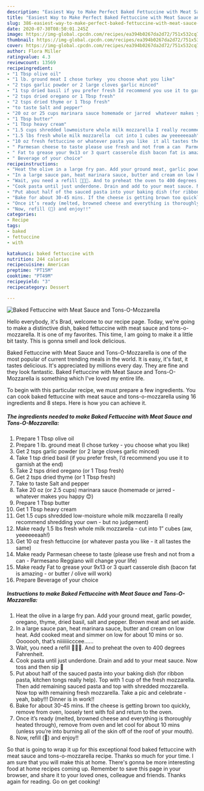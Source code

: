 ```yaml
---
description: "Easiest Way to Make Perfect Baked Fettuccine with Meat Sauce and Tons-O-Mozzarella"
title: "Easiest Way to Make Perfect Baked Fettuccine with Meat Sauce and Tons-O-Mozzarella"
slug: 386-easiest-way-to-make-perfect-baked-fettuccine-with-meat-sauce-and-tons-o-mozzarella
date: 2020-07-30T08:50:01.245Z
image: https://img-global.cpcdn.com/recipes/ea394b0267da2d72/751x532cq70/baked-fettuccine-with-meat-sauce-and-tons-o-mozzarella-recipe-main-photo.jpg
thumbnail: https://img-global.cpcdn.com/recipes/ea394b0267da2d72/751x532cq70/baked-fettuccine-with-meat-sauce-and-tons-o-mozzarella-recipe-main-photo.jpg
cover: https://img-global.cpcdn.com/recipes/ea394b0267da2d72/751x532cq70/baked-fettuccine-with-meat-sauce-and-tons-o-mozzarella-recipe-main-photo.jpg
author: Flora Miller
ratingvalue: 4.3
reviewcount: 13569
recipeingredient:
- "1 Tbsp olive oil"
- "1 lb. ground meat I chose turkey  you choose what you like"
- "2 tsps garlic powder or 2 large cloves garlic minced"
- "1 tsp dried basil if you prefer fresh Id recommend you use it to garnish at the end"
- "2 tsps dried oregano or 1 Tbsp fresh"
- "2 tsps dried thyme or 1 Tbsp fresh"
- "to taste Salt and pepper"
- "20 oz or 25 cups marinara sauce homemade or jarred  whatever makes you happy "
- "1 Tbsp butter"
- "1 Tbsp heavy cream"
- "1.5 cups shredded lowmoisture whole milk mozzarella I really recommend shredding your own  but no judgement"
- "1.5 lbs fresh whole milk mozzarella  cut into 1 cubes aw yeeeeeeaah"
- "10 oz fresh fettuccine or whatever pasta you like  it all tastes the same"
- " Parmesan cheese to taste please use fresh and not from a can  Parmesano Reggiano will change your life"
- " Fat to grease your 9x13 or 3 quart casserole dish bacon fat is amazing  or butter  olive will work"
- " Beverage of your choice"
recipeinstructions:
- "Heat the olive in a large fry pan. Add your ground meat, garlic powder, oregano, thyme, dried basil, salt and pepper. Brown meat and set aside."
- "In a large sauce pan, heat marinara sauce, butter and cream on low heat. Add cooked meat and simmer on low for about 10 mins or so. Ooooooh, that’s niiiiiiicccee......"
- "Wait, you need a refill 🍷🍷🍷. And to preheat the oven to 400 degrees Fahrenheit."
- "Cook pasta until just underdone. Drain and add to your meat sauce. Now toss and then sip 🍷"
- "Put about half of the sauced pasta into your baking dish (for ribbon pasta, kitchen tongs really help). Top with 1 cup of the fresh mozzarella. Then add remaining sauced pasta and top with shredded mozzarella. Now top with remaining fresh mozzarella. Take a pic and celebrate - yeah, baby!!! Dinner is in work!!"
- "Bake for about 30-45 mins. If the cheese is getting brown too quickly, remove from oven, loosely tent with foil and return to the oven."
- "Once it’s ready (melted, browned cheese and everything is thoroughly heated through), remove from oven and let cool for about 10 mins (unless you’re into burning all of the skin off of the roof of your mouth)."
- "Now, refill (🍷) and enjoy!!"
categories:
- Recipe
tags:
- baked
- fettuccine
- with

katakunci: baked fettuccine with 
nutrition: 244 calories
recipecuisine: American
preptime: "PT15M"
cooktime: "PT49M"
recipeyield: "3"
recipecategory: Dessert

---
```



![Baked Fettuccine with Meat Sauce and Tons-O-Mozzarella](https://img-global.cpcdn.com/recipes/ea394b0267da2d72/751x532cq70/baked-fettuccine-with-meat-sauce-and-tons-o-mozzarella-recipe-main-photo.jpg)

Hello everybody, it's Brad, welcome to our recipe page. Today, we're going to make a distinctive dish, baked fettuccine with meat sauce and tons-o-mozzarella. It is one of my favorites. This time, I am going to make it a little bit tasty. This is gonna smell and look delicious.

Baked Fettuccine with Meat Sauce and Tons-O-Mozzarella is one of the most popular of current trending meals in the world. It is easy, it's fast, it tastes delicious. It's appreciated by millions every day. They are fine and they look fantastic. Baked Fettuccine with Meat Sauce and Tons-O-Mozzarella is something which I've loved my entire life.




To begin with this particular recipe, we must prepare a few ingredients. You can cook baked fettuccine with meat sauce and tons-o-mozzarella using 16 ingredients and 8 steps. Here is how you can achieve it.

<!--inarticleads1-->

##### The ingredients needed to make Baked Fettuccine with Meat Sauce and Tons-O-Mozzarella:

1. Prepare 1 Tbsp olive oil
1. Prepare 1 lb. ground meat (I chose turkey - you choose what you like)
1. Get 2 tsps garlic powder (or 2 large cloves garlic minced)
1. Take 1 tsp dried basil (if you prefer fresh, I’d recommend you use it to garnish at the end)
1. Take 2 tsps dried oregano (or 1 Tbsp fresh)
1. Get 2 tsps dried thyme (or 1 Tbsp fresh)
1. Take to taste Salt and pepper
1. Take 20 oz (or 2.5 cups) marinara sauce (homemade or jarred - whatever makes you happy 😊)
1. Prepare 1 Tbsp butter
1. Get 1 Tbsp heavy cream
1. Get 1.5 cups shredded low-moisture whole milk mozzarella (I really recommend shredding your own - but no judgement)
1. Make ready 1.5 lbs fresh whole milk mozzarella - cut into 1” cubes (aw, yeeeeeeaah!)
1. Get 10 oz fresh fettuccine (or whatever pasta you like - it all tastes the same)
1. Make ready  Parmesan cheese to taste (please use fresh and not from a can - Parmesano Reggiano will change your life)
1. Make ready  Fat to grease your 9x13 or 3 quart casserole dish (bacon fat is amazing - or butter / olive will work)
1. Prepare  Beverage of your choice




<!--inarticleads2-->

##### Instructions to make Baked Fettuccine with Meat Sauce and Tons-O-Mozzarella:

1. Heat the olive in a large fry pan. Add your ground meat, garlic powder, oregano, thyme, dried basil, salt and pepper. Brown meat and set aside.
1. In a large sauce pan, heat marinara sauce, butter and cream on low heat. Add cooked meat and simmer on low for about 10 mins or so. Ooooooh, that’s niiiiiiicccee......
1. Wait, you need a refill 🍷🍷🍷. And to preheat the oven to 400 degrees Fahrenheit.
1. Cook pasta until just underdone. Drain and add to your meat sauce. Now toss and then sip 🍷
1. Put about half of the sauced pasta into your baking dish (for ribbon pasta, kitchen tongs really help). Top with 1 cup of the fresh mozzarella. Then add remaining sauced pasta and top with shredded mozzarella. Now top with remaining fresh mozzarella. Take a pic and celebrate - yeah, baby!!! Dinner is in work!!
1. Bake for about 30-45 mins. If the cheese is getting brown too quickly, remove from oven, loosely tent with foil and return to the oven.
1. Once it’s ready (melted, browned cheese and everything is thoroughly heated through), remove from oven and let cool for about 10 mins (unless you’re into burning all of the skin off of the roof of your mouth).
1. Now, refill (🍷) and enjoy!!




So that is going to wrap it up for this exceptional food baked fettuccine with meat sauce and tons-o-mozzarella recipe. Thanks so much for your time. I am sure that you will make this at home. There's gonna be more interesting food at home recipes coming up. Remember to save this page in your browser, and share it to your loved ones, colleague and friends. Thanks again for reading. Go on get cooking!
